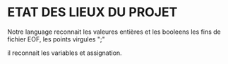 # ETAT DES LIEUX DU PROJET

Notre language reconnait les valeures entières et les booleens
les fins de fichier EOF, les points virgules ";"

il reconnait les variables et assignation.

